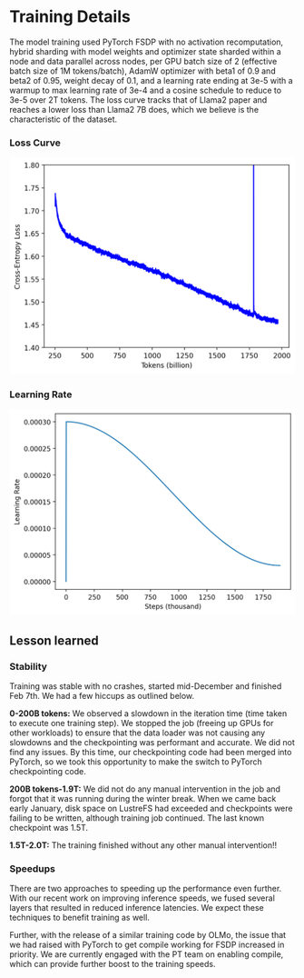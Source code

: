 # Training Details

The model training used PyTorch FSDP with no activation recomputation, hybrid sharding with model
weights and optimizer state sharded within a node and data parallel across nodes, per GPU batch size of
2 (effective batch size of 1M tokens/batch), AdamW optimizer with beta1 of 0.9 and beta2 of 0.95, weight
decay of 0.1, and a learning rate ending at 3e-5 with a warmup to max learning rate of 3e-4 and a cosine
schedule to reduce to 3e-5 over 2T tokens. The loss curve tracks that of Llama2 paper and reaches a lower
loss than Llama2 7B does, which we believe is the characteristic of the dataset.

### Loss Curve
![](../images/blue_llama_loss_curve.png)

### Learning Rate
![](../images/blue_llama_lr.png)

## Lesson learned

### Stability

Training was stable with no crashes, started mid-December and finished Feb 7th. We had a few hiccups as
outlined below.

**0-200B tokens:** We observed a slowdown in the iteration time (time taken to execute one training step).
We stopped the job (freeing up GPUs for other workloads) to ensure that the data loader was not causing
any slowdowns and the checkpointing was performant and accurate. We did not find any issues. By this
time, our checkpointing code had been merged into PyTorch, so we took this opportunity to make the
switch to PyTorch checkpointing code.

**200B tokens-1.9T:** We did not do any manual intervention in the job and forgot that it was running during
the winter break. When we came back early January, disk space on LustreFS had exceeded and
checkpoints were failing to be written, although training job continued. The last known checkpoint was
1.5T.

**1.5T-2.0T:** The training finished without any other manual intervention!!

### Speedups

There are two approaches to speeding up the performance even further. With our recent work on
improving inference speeds, we fused several layers that resulted in reduced inference latencies. We
expect these techniques to benefit training as well.

Further, with the release of a similar training code by OLMo, the issue that we had raised with PyTorch to
get compile working for FSDP increased in priority. We are currently engaged with the PT team on enabling
compile, which can provide further boost to the training speeds.
